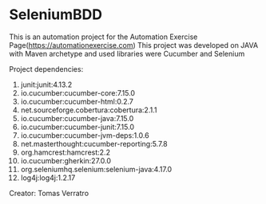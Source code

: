 # SeleniumBDD
This is an automation project for the Automation Exercise Page(https://automationexercise.com)
This project was developed on JAVA with Maven archetype and used libraries were Cucumber and Selenium

Project dependencies:
1. junit:junit:4.13.2
2. io.cucumber:cucumber-core:7.15.0
3. io.cucumber:cucumber-html:0.2.7
4. net.sourceforge.cobertura:cobertura:2.1.1
5. io.cucumber:cucumber-java:7.15.0
6. io.cucumber:cucumber-junit:7.15.0
7. io.cucumber:cucumber-jvm-deps:1.0.6
8. net.masterthought:cucumber-reporting:5.7.8
9. org.hamcrest:hamcrest:2.2
10. io.cucumber:gherkin:27.0.0
11. org.seleniumhq.selenium:selenium-java:4.17.0
12. log4j:log4j:1.2.17

Creator: Tomas Verratro
